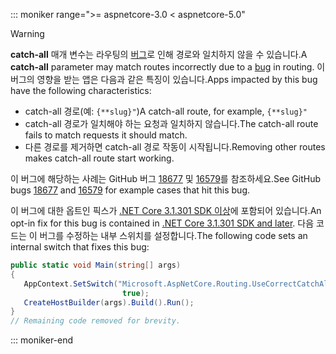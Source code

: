 ::: moniker range=">= aspnetcore-3.0 < aspnetcore-5.0"

> [!WARNING]
> <span data-ttu-id="2b422-101">**catch-all** 매개 변수는 라우팅의 [버그](https://github.com/dotnet/aspnetcore/issues/18677)로 인해 경로와 일치하지 않을 수 있습니다.</span><span class="sxs-lookup"><span data-stu-id="2b422-101">A **catch-all** parameter may match routes incorrectly due to a [bug](https://github.com/dotnet/aspnetcore/issues/18677) in routing.</span></span> <span data-ttu-id="2b422-102">이 버그의 영향을 받는 앱은 다음과 같은 특징이 있습니다.</span><span class="sxs-lookup"><span data-stu-id="2b422-102">Apps impacted by this bug have the following characteristics:</span></span>
>
> * <span data-ttu-id="2b422-103">catch-all 경로(예: `{**slug}"`)</span><span class="sxs-lookup"><span data-stu-id="2b422-103">A catch-all route, for example, `{**slug}"`</span></span>
> * <span data-ttu-id="2b422-104">catch-all 경로가 일치해야 하는 요청과 일치하지 않습니다.</span><span class="sxs-lookup"><span data-stu-id="2b422-104">The catch-all route fails to match requests it should match.</span></span>
> * <span data-ttu-id="2b422-105">다른 경로를 제거하면 catch-all 경로 작동이 시작됩니다.</span><span class="sxs-lookup"><span data-stu-id="2b422-105">Removing other routes makes catch-all route start working.</span></span>
>
> <span data-ttu-id="2b422-106">이 버그에 해당하는 사례는 GitHub 버그 [18677](https://github.com/dotnet/aspnetcore/issues/18677) 및 [16579](https://github.com/dotnet/aspnetcore/issues/16579)를 참조하세요.</span><span class="sxs-lookup"><span data-stu-id="2b422-106">See GitHub bugs [18677](https://github.com/dotnet/aspnetcore/issues/18677) and [16579](https://github.com/dotnet/aspnetcore/issues/16579) for example cases that hit this bug.</span></span>
>
> <span data-ttu-id="2b422-107">이 버그에 대한 옵트인 픽스가 [.NET Core 3.1.301 SDK 이상](https://dotnet.microsoft.com/download/dotnet-core/3.1)에 포함되어 있습니다.</span><span class="sxs-lookup"><span data-stu-id="2b422-107">An opt-in fix for this bug is contained in [.NET Core 3.1.301 SDK and later](https://dotnet.microsoft.com/download/dotnet-core/3.1).</span></span> <span data-ttu-id="2b422-108">다음 코드는 이 버그를 수정하는 내부 스위치를 설정합니다.</span><span class="sxs-lookup"><span data-stu-id="2b422-108">The following code sets an internal switch that fixes this bug:</span></span>
>
>```csharp
>public static void Main(string[] args)
>{
>    AppContext.SetSwitch("Microsoft.AspNetCore.Routing.UseCorrectCatchAllBehavior", 
>                          true);
>    CreateHostBuilder(args).Build().Run();
>}
>// Remaining code removed for brevity.
>```

::: moniker-end